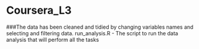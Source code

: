 # Coursera_L3
###The data has been cleaned and tidied by changing variables names and selecting and filtering data.
run_analysis.R - The script to run the data analysis that will perform all the tasks
